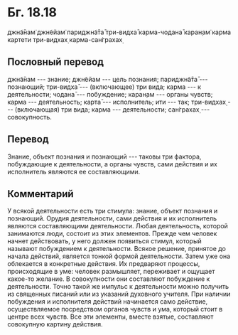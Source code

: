 # Бг. 18.18

джн̃а̄нам̇ джн̃ейам̇ париджн̃а̄та̄ три-видха̄ карма-чодана̄ каран̣ам̇ карма картети
три-видхах̣ карма-сан̇грахах̣

## Пословный перевод

джн̃а̄нам --- знание; джн̃ейам --- цель познания; париджн̃а̄та̄ --- познающий;
три-видха̄ --- (включающее) три вида; карма --- к деятельности; чодана̄
--- побуждение; каран̣ам --- органы чувств; карма --- деятельность; карта̄
--- исполнитель; ити --- так; три-видхах̣ --- (включающая) три вида;
карма --- деятельности; сан̇грахах̣ --- совокупность.

## Перевод

Знание, объект познания и познающий --- таковы три фактора, побуждающие
к деятельности, а органы чувств, сами действия и их исполнитель являются
ее составляющими.

## Комментарий

У всякой деятельности есть три стимула: знание, объект познания и
познающий. Орудия деятельности, сами действия и их исполнитель являются
составляющими деятельности. Любая деятельность, которой занимаются люди,
состоит из этих элементов. Прежде чем человек начнет действовать, у него
должен появиться стимул, который называют побуждением к деятельности.
Всякое решение, принятое до начала действий, является тонкой формой
деятельности. Затем уже она облекается в конкретные действия. Их
предваряют процессы, происходящие в уме: человек размышляет, переживает
и ощущает какое-то желание. В совокупности они составляют побуждение к
деятельности. Точно такой же импульс к деятельности можно получить из
священных писаний или из указаний духовного учителя. При наличии
побуждения и исполнителя действий начинается само действие,
осуществляемое посредством органов чувств и ума, который стоит в центре
всех чувств. Все эти элементы, вместе взятые, составляют совокупную
картину действия.
